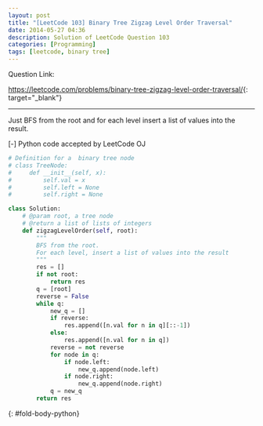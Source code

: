 ```yaml
---
layout: post
title: "[LeetCode 103] Binary Tree Zigzag Level Order Traversal"
date: 2014-05-27 04:36
description: Solution of LeetCode Question 103
categories: [Programming]
tags: [leetcode, binary tree]
---
```


Question Link:

<https://leetcode.com/problems/binary-tree-zigzag-level-order-traversal/>{: target="_blank"}

---

Just BFS from the root and for each level insert a list of values into the result.

<div class="code-title">
<span class="code-fold" id="fold-btn-python" onclick="$use('fold-body-python', 'fold-btn-python')">[-]</span>
Python code accepted by LeetCode OJ
</div>

~~~ python
# Definition for a  binary tree node
# class TreeNode:
#     def __init__(self, x):
#         self.val = x
#         self.left = None
#         self.right = None

class Solution:
    # @param root, a tree node
    # @return a list of lists of integers
    def zigzagLevelOrder(self, root):
        """
        BFS from the root.
        For each level, insert a list of values into the result
        """
        res = []
        if not root:
            return res
        q = [root]
        reverse = False
        while q:
            new_q = []
            if reverse:
                res.append([n.val for n in q][::-1])
            else:
                res.append([n.val for n in q])
            reverse = not reverse
            for node in q:
                if node.left:
                    new_q.append(node.left)
                if node.right:
                    new_q.append(node.right)
            q = new_q
        return res
~~~
{: #fold-body-python}
